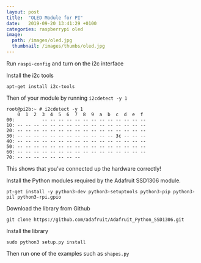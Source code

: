 ```yaml
---
layout: post
title:  "OLED Module for PI"
date:   2019-09-20 13:41:29 +0100
categories: raspberrypi oled
image:
  path: /images/oled.jpg
  thumbnail: /images/thumbs/oled.jpg
---
```

Run `raspi-config` and turn on the i2c interface

Install the i2c tools

    apt-get install i2c-tools

Then of your module by running `i2cdetect -y 1`

    root@pi2b:~ # i2cdetect -y 1
        0  1  2  3  4  5  6  7  8  9  a  b  c  d  e  f
    00:          -- -- -- -- -- -- -- -- -- -- -- -- -- 
    10: -- -- -- -- -- -- -- -- -- -- -- -- -- -- -- -- 
    20: -- -- -- -- -- -- -- -- -- -- -- -- -- -- -- -- 
    30: -- -- -- -- -- -- -- -- -- -- -- -- 3c -- -- -- 
    40: -- -- -- -- -- -- -- -- -- -- -- -- -- -- -- -- 
    50: -- -- -- -- -- -- -- -- -- -- -- -- -- -- -- -- 
    60: -- -- -- -- -- -- -- -- -- -- -- -- -- -- -- -- 
    70: -- -- -- -- -- -- -- --                         

This shows that you’ve connected up the hardware correctly!

Install the Python modules required by the Adafruit SSD1306 module.

    pt-get install -y python3-dev python3-setuptools python3-pip python3-pil python3-rpi.gpio

Download the library from Github

    git clone https://github.com/adafruit/Adafruit_Python_SSD1306.git

Install the library

    sudo python3 setup.py install

Then run one of the examples such as `shapes.py`
